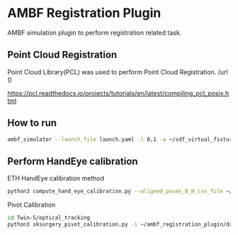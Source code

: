 # AMBF Registration Plugin
AMBF simulation plugin to perform registration related task.


## Point Cloud Registration
Point Cloud Library(PCL) was used to perform Point Cloud Registration.
/url ()


https://pcl.readthedocs.io/projects/tutorials/en/latest/compiling_pcl_posix.html


## How to run 
```bash
ambf_simulator --launch_file launch.yaml -l 0,1 -a ~/sdf_virtual_fixture/ADF/Galen/galen_stryker_tilted.yaml --registration_config example/registration_config.yaml
```

## Perform HandEye calibration
ETH HandEye calibration method
```bash
python3 compute_hand_eye_calibration.py --aligned_poses_B_H_csv_file ~/ambf_registration_plugin/data/HE_worldToEE.csv --aligned_poses_W_E_csv_file ~/ambf_registration_plugin/data/HE_trackerTomarker.csv --visualize VIZULALIZE
```

Pivot Calibration
```bash
cd Twin-S/optical_tracking          
python3 sksurgery_pivot_calibration.py -i ~/ambf_registration_plugin/data/Pivot_trackerTomarker.csv -c ../config/ransac_config.json

```